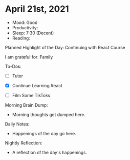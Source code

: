 # April 21st, 2021

- Mood: Good
- Productivity: 
- Sleep: 7:30 (Decent)
- Reading: 

Planned Highlight of the Day: Continuing with React Course

I am grateful for: Family

To-Dos:
- [ ] Tutor
- [x] Continue Learning React
- [ ] Film Some TikToks


Morning Brain Dump:
- Morning thoughts get dumped here.

Daily Notes:
- Happenings of the day go here.


Nightly Reflection: 
- A reflection of the day's happenings.





